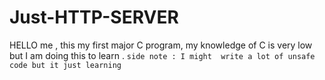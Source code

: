 # Just-HTTP-SERVER 

HELLO me , this my first major C program, my knowledge of C is very low but I am doing this to learn .
```side note : I might  write a lot of unsafe code but it just learning```